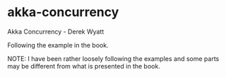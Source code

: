 akka-concurrency
================

Akka Concurrency - Derek Wyatt

Following the example in the book.

NOTE: I have been rather loosely following the examples and some parts may be
different from what is presented in the book.
